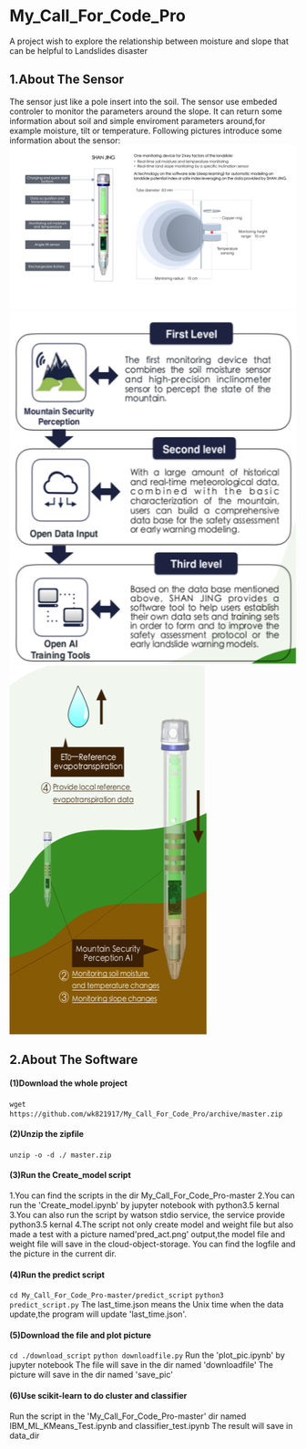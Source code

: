 # My_Call_For_Code_Pro
A project wish to explore the relationship between moisture and slope that can be helpful to Landslides disaster

## 1.About The Sensor
The sensor just like a pole insert into the soil.
The sensor use embeded controler to monitor the parameters around the slope.
It can return some information about soil and simple enviroment parameters around,for example moisture, tilt or temperature.
Following pictures introduce some information about the sensor:
![avatar](Md_pic/E_shanjing1.png)
![avatar](Md_pic/E_shanjing4.png) ![avatar](Md_pic/E_shanjing3.png)

## 2.About The Software 
#### (1)Download the whole project
   `wget https://github.com/wk821917/My_Call_For_Code_Pro/archive/master.zip`

#### (2)Unzip the zipfile
   `unzip -o -d ./ master.zip`

#### (3)Run the Create_model script
     
   1.You can find the scripts in the dir My_Call_For_Code_Pro-master
   2.You can run the 'Create_model.ipynb' by jupyter notebook with python3.5 kernal 
   3.You can also run the script by watson stdio service, the service provide python3.5 kernal 
   4.The script not only create model and weight file but also made a test with a picture 
     named'pred_act.png' output,the model file and weight file will save in the cloud-object-storage.
     You can find the logfile and the picture in the current dir.
     
#### (4)Run the predict script
   `cd My_Call_For_Code_Pro-master/predict_script`
   `python3 predict_script.py`
   The last_time.json means the Unix time when the data update,the program will update 'last_time.json'.
     
#### (5)Download the file and plot picture
   `cd ./download_script`
   `python downloadfile.py`
   Run the 'plot_pic.ipynb' by jupyter notebook
   The file will save in the dir named 'downloadfile'
   The picture will save in the dir named 'save_pic'
    
#### (6)Use scikit-learn to do cluster and classifier
   Run the script in the 'My_Call_For_Code_Pro-master' dir named IBM_ML_KMeans_Test.ipynb and classifier_test.ipynb
   The result will save in data_dir
